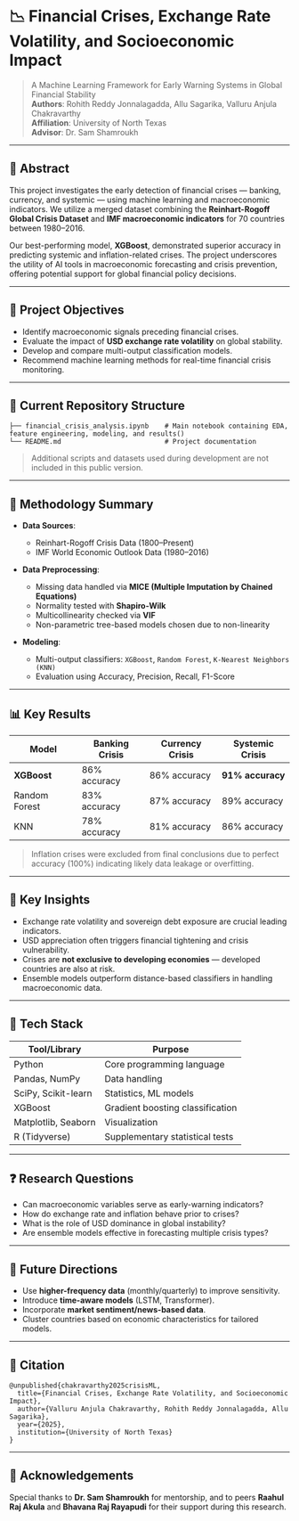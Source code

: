# 📉 Financial Crises, Exchange Rate Volatility, and Socioeconomic Impact

> A Machine Learning Framework for Early Warning Systems in Global Financial Stability  
> **Authors**: Rohith Reddy Jonnalagadda, Allu Sagarika, Valluru Anjula Chakravarthy  
> **Affiliation**: University of North Texas  
> **Advisor**: Dr. Sam Shamroukh

---

## 📌 Abstract

This project investigates the early detection of financial crises — banking, currency, and systemic — using machine learning and macroeconomic indicators. We utilize a merged dataset combining the **Reinhart-Rogoff Global Crisis Dataset** and **IMF macroeconomic indicators** for 70 countries between 1980–2016. 

Our best-performing model, **XGBoost**, demonstrated superior accuracy in predicting systemic and inflation-related crises. The project underscores the utility of AI tools in macroeconomic forecasting and crisis prevention, offering potential support for global financial policy decisions.

---

## 🎯 Project Objectives

- Identify macroeconomic signals preceding financial crises.
- Evaluate the impact of **USD exchange rate volatility** on global stability.
- Develop and compare multi-output classification models.
- Recommend machine learning methods for real-time financial crisis monitoring.

---

## 📁 Current Repository Structure

```
├── financial_crisis_analysis.ipynb    # Main notebook containing EDA, feature engineering, modeling, and results()
└── README.md                          # Project documentation
```

> Additional scripts and datasets used during development are not included in this public version.

---

## 🧠 Methodology Summary


- **Data Sources**:
  - Reinhart-Rogoff Crisis Data (1800–Present)
  - IMF World Economic Outlook Data (1980–2016)

- **Data Preprocessing**:
  - Missing data handled via **MICE (Multiple Imputation by Chained Equations)**
  - Normality tested with **Shapiro-Wilk**
  - Multicollinearity checked via **VIF**
  - Non-parametric tree-based models chosen due to non-linearity

- **Modeling**:
  - Multi-output classifiers: `XGBoost`, `Random Forest`, `K-Nearest Neighbors (KNN)`
  - Evaluation using Accuracy, Precision, Recall, F1-Score

---

## 📊 Key Results

| Model         | Banking Crisis | Currency Crisis | Systemic Crisis |
|---------------|----------------|------------------|------------------|
| **XGBoost**   | 86% accuracy   | 86% accuracy     | **91% accuracy** |
| Random Forest | 83% accuracy   | 87% accuracy     | 89% accuracy     |
| KNN           | 78% accuracy   | 81% accuracy     | 86% accuracy     |

> Inflation crises were excluded from final conclusions due to perfect accuracy (100%) indicating likely data leakage or overfitting.

---

## 📌 Key Insights

- Exchange rate volatility and sovereign debt exposure are crucial leading indicators.
- USD appreciation often triggers financial tightening and crisis vulnerability.
- Crises are **not exclusive to developing economies** — developed countries are also at risk.
- Ensemble models outperform distance-based classifiers in handling macroeconomic data.

---

## 🧰 Tech Stack

| Tool/Library       | Purpose                          |
|--------------------|----------------------------------|
| Python             | Core programming language        |
| Pandas, NumPy      | Data handling                    |
| SciPy, Scikit-learn| Statistics, ML models            |
| XGBoost            | Gradient boosting classification |
| Matplotlib, Seaborn| Visualization                    |
| R (Tidyverse)      | Supplementary statistical tests  |

---

## ❓ Research Questions

- Can macroeconomic variables serve as early-warning indicators?
- How do exchange rate and inflation behave prior to crises?
- What is the role of USD dominance in global instability?
- Are ensemble models effective in forecasting multiple crisis types?

---

## 🔮 Future Directions

- Use **higher-frequency data** (monthly/quarterly) to improve sensitivity.
- Introduce **time-aware models** (LSTM, Transformer).
- Incorporate **market sentiment/news-based data**.
- Cluster countries based on economic characteristics for tailored models.

---

## 📄 Citation

```
@unpublished{chakravarthy2025crisisML,
  title={Financial Crises, Exchange Rate Volatility, and Socioeconomic Impact},
  author={Valluru Anjula Chakravarthy, Rohith Reddy Jonnalagadda, Allu Sagarika},
  year={2025},
  institution={University of North Texas}
}
```

---

## 🙏 Acknowledgements

Special thanks to **Dr. Sam Shamroukh** for mentorship, and to peers **Raahul Raj Akula** and **Bhavana Raj Rayapudi** for their support during this research.


